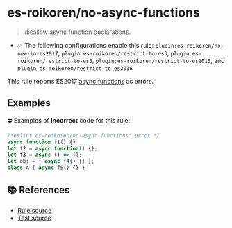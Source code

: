 # es-roikoren/no-async-functions
> disallow async function declarations.

- ✅ The following configurations enable this rule: `plugin:es-roikoren/no-new-in-es2017`, `plugin:es-roikoren/restrict-to-es3`, `plugin:es-roikoren/restrict-to-es5`, `plugin:es-roikoren/restrict-to-es2015`, and `plugin:es-roikoren/restrict-to-es2016`

This rule reports ES2017 [async functions](https://github.com/tc39/ecmascript-asyncawait) as errors.

## Examples

⛔ Examples of **incorrect** code for this rule:

```js
/*eslint es-roikoren/no-async-functions: error */
async function f1() {}
let f2 = async function() {};
let f3 = async () => {};
let obj = { async f4() {} };
class A { async f5() {} }
```

## 📚 References

- [Rule source](https://github.com/roikoren755/eslint-plugin-es/blob/v1.0.0/src/rules/no-async-functions.ts)
- [Test source](https://github.com/roikoren755/eslint-plugin-es/blob/v1.0.0/tests/src/rules/no-async-functions.ts)
